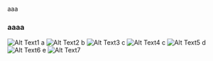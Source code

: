 aaa

### aaaa

![Alt Text1](part1.gif)
a
![Alt Text2](part2.gif)
b
![Alt Text3](part3.gif)
c
![Alt Text4](part4.gif)
c
![Alt Text5](part5.gif)
d
![Alt Text6](part6.gif)
e
![Alt Text7](part7.gif)